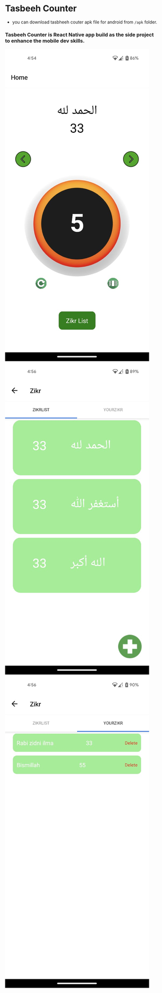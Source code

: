 # Tasbeeh Counter
- you can download tasbheeh couter apk file for android from `/apk` folder.

### Tasbeeh Counter is React Native app build as the side project to enhance the mobile dev skills.

![](./assets/main.jpeg)
![](./assets/scnd.jpeg)
![](./assets/third.jpeg)
